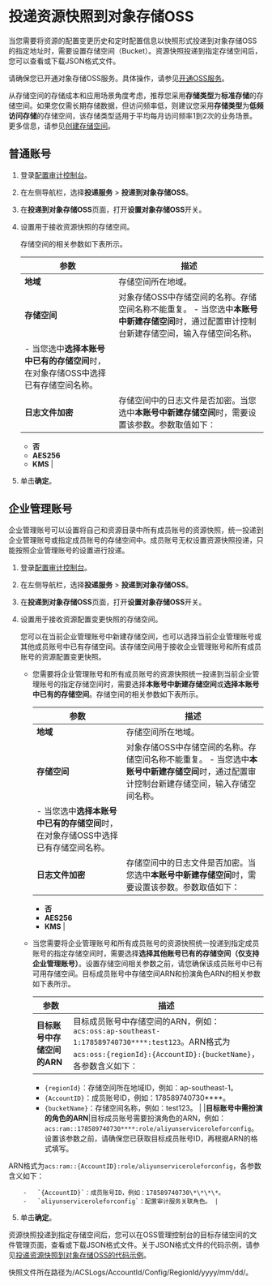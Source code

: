 # 投递资源快照到对象存储OSS

当您需要将资源的配置变更历史和定时配置信息以快照形式投递到对象存储OSS的指定地址时，需要设置存储空间（Bucket）。资源快照投递到指定存储空间后，您可以查看或下载JSON格式文件。

请确保您已开通对象存储OSS服务。具体操作，请参见[开通OSS服务](/intl.zh-CN/控制台用户指南/开通OSS服务.md)。

从存储空间的存储成本和应用场景角度考虑，推荐您采用**存储类型**为**标准存储**的存储空间。如果您仅需长期存储数据，但访问频率低，则建议您采用**存储类型**为**低频访问存储**的存储空间，该存储类型适用于平均每月访问频率1到2次的业务场景。更多信息，请参见[创建存储空间](/intl.zh-CN/控制台用户指南/存储空间管理/创建存储空间.md)。

## 普通账号

1.  登录[配置审计控制台](https://config.console.aliyun.com)。

2.  在左侧导航栏，选择**投递服务** \> **投递到对象存储OSS**。

3.  在**投递到对象存储OSS**页面，打开**设置对象存储OSS**开关。

4.  设置用于接收资源快照的存储空间。

    存储空间的相关参数如下表所示。

    |参数|描述|
    |--|--|
    |**地域**|存储空间所在地域。|
    |**存储空间**|对象存储OSS中存储空间的名称。存储空间名称不能重复。    -   当您选中**本账号中新建存储空间**时，通过配置审计控制台新建存储空间，输入存储空间名称。
    -   当您选中**选择本账号中已有的存储空间**时，在对象存储OSS中选择已有存储空间名称。 |
    |**日志文件加密**|存储空间中的日志文件是否加密。当您选中**本账号中新建存储空间**时，需要设置该参数。参数取值如下：

    -   **否**
    -   **AES256**
    -   **KMS** |

5.  单击**确定**。


## 企业管理账号

企业管理账号可以设置将自己和资源目录中所有成员账号的资源快照，统一投递到企业管理账号或指定成员账号的存储空间中。成员账号无权设置资源快照投递，只能按照企业管理账号的设置进行投递。

1.  登录[配置审计控制台](https://config.console.aliyun.com)。

2.  在左侧导航栏，选择**投递服务** \> **投递到对象存储OSS**。

3.  在**投递到对象存储OSS**页面，打开**设置对象存储OSS**开关。

4.  设置用于接收资源配置变更快照的存储空间。

    您可以在当前企业管理账号中新建存储空间，也可以选择当前企业管理账号或其他成员账号中已有存储空间。该存储空间用于接收企业管理账号和所有成员账号的资源配置变更快照。

    -   您需要将企业管理账号和所有成员账号的资源快照统一投递到当前企业管理账号的指定存储空间时，需要选择**本账号中新建存储空间**或**选择本账号中已有的存储空间**。存储空间的相关参数如下表所示。

        |参数|描述|
        |--|--|
        |**地域**|存储空间所在地域。|
        |**存储空间**|对象存储OSS中存储空间的名称。存储空间名称不能重复。        -   当您选中**本账号中新建存储空间**时，通过配置审计控制台新建存储空间，输入存储空间名称。
        -   当您选中**选择本账号中已有的存储空间**时，在对象存储OSS中选择已有存储空间名称。 |
        |**日志文件加密**|存储空间中的日志文件是否加密。当您选中**本账号中新建存储空间**时，需要设置该参数。参数取值如下：

        -   **否**
        -   **AES256**
        -   **KMS** |

    -   当您需要将企业管理账号和所有成员账号的资源快照统一投递到指定成员账号的指定存储空间时，需要选择**选择其他账号已有的存储空间（仅支持企业管理账号）**。设置存储空间相关参数之前，请您确保该成员账号中已有可用存储空间。目标成员账号中存储空间ARN和扮演角色ARN的相关参数如下表所示。

        |参数|描述|
        |--|--|
        |**目标账号中存储空间的ARN**|目标成员账号中存储空间的ARN，例如：`acs:oss:ap-southeast-1:178589740730****:test123`。ARN格式为`acs:oss:{regionId}:{AccountID}:{bucketName}`，各参数含义如下：

        -   `{regionId}`：存储空间所在地域ID，例如：ap-southeast-1。
        -   `{AccountID}`：成员账号ID，例如：178589740730\*\*\*\*。
        -   `{bucketName}`：存储空间名称，例如：test123。 |
        |**目标账号中需扮演的角色的ARN**|目标成员账号需要扮演角色的ARN，例如：`acs:ram::178589740730****:role/aliyunserviceroleforconfig`。设置该参数之前，请确保您已获取目标成员账号ID，再根据ARN的格式填写。

ARN格式为`acs:ram::{AccountID}:role/aliyunserviceroleforconfig`，各参数含义如下：

        -   `{AccountID}`：成员账号ID，例如：178589740730\*\*\*\*。
        -   `aliyunserviceroleforconfig`：配置审计服务关联角色。 |

5.  单击**确定**。


资源快照投递到指定存储空间后，您可以在OSS管理控制台的目标存储空间的文件管理页面，查看或下载JSON格式文件。关于JSON格式文件的代码示例，请参见[投递资源快照到对象存储OSS的代码示例](/intl.zh-CN/资源快照/投递资源快照到对象存储OSS的代码示例.md)。

快照文件所在路径为/ACSLogs/AccountId/Config/RegionId/yyyy/mm/dd/。

